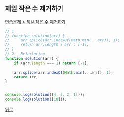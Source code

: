 ## 제일 작은 수 제거하기

[연습문제 > 제일 작은 수 제거하기](https://programmers.co.kr/learn/courses/30/lessons/12935)

``` js
// 1
// function solution(arr) {
//     arr.splice(arr.indexOf(Math.min(...arr)), 1);
//     return arr.length ? arr : [-1];
// }
// 2 - Refactoring
function solution(arr) {
    if (arr.length === 1) return [-1]; 
    
    arr.splice(arr.indexOf(Math.min(...arr)), 1);
    return arr;
}


console.log(solution([4, 3, 2, 1]));
console.log(solution([10]));
```

[뒤로](https://github.com/SeongYongLee/TIL/tree/main/Algorithm/Programmers)